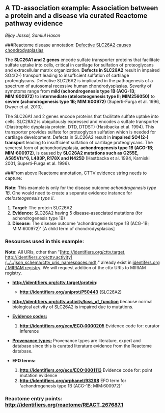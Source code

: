 

## A TD-association example: Association between a protein and a disease via curated Reactome pathway evidence

*Bijay Jassal, Samiul Hasan*

###Reactome disease annotation: [Defective SLC26A2 causes chondrodysplasias](http://www.reactome.org/PathwayBrowser/#REACT_267687.1)

The **SLC26A1 and 2 genes** encode sulfate transporter proteins that facilitate sulfate uptake into cells, critical in cartilage for sulfation of proteoglycans and extracellular matrix organization. **Defects in SLC26A2** result in impaired SO4(2-) transport leading to insufficient sulfation of cartilage proteoglycans. Defective SLC26A2 is implicated in the pathogenesis of a spectrum of autosomal recessive human chondrodysplasias. Severity of symptoms range from **mild (achondrogenesis type 1B (ACG-1B; MIM:600972)** to **intermediate (atelosteogenesis type II; MIM256050)** to **severe (achondrogenesis type 1B; MIM:600972)** (Superti-Furga et al. 1996, Dwyer et al. 2010).

The SLC26A1 and 2 genes encode proteins that facilitate sulfate uptake into cells. SLC26A2 is ubiquitously expressed and encodes a sulfate transporter (Diastrophic dysplasia protein, DTD, DTDST) (Hastbacka et al. 1994). This transporter provides sulfate for proteoglycan sulfation which is needed for cartilage development. Defects in SLC26A2 result in **impaired SO4(2-) transport** leading to insufficient sulfation of cartilage proteoglycans. The severest form of achondrodysplasia, **achondrogenesis type 1B (ACG-1B; MIM:600972)**, is caused by **SLC26A2 mutations such as G255E, A585Vfs*6, L483P, R178X and N425D** (Hastbacka et al. 1994, Karniski 2001, Superti-Furga et al. 1996).

###From above Reactome annotation, CTTV evidence string needs to capture:

**Note:** This example is only for the disease outcome *achondrogenesis type 1B*. One would need to create a separate evidence instance for *atelosteogenesis type II*.

1. **Target:** The protein SLC26A2
3. **Evidence:** SLC26A2 having 5 disease-associated mutations (for achondrogenesis type 1B)
4. **Disease:** The disease outcome 'achondrogenesis type 1B (ACG-1B; MIM:600972)' [A child term of chondrodysplasias]

### Resources used in this example:

**Note:** All URIs, other than "[http://identifiers.org/cttv.target, http://identifiers.org/cttv.activity](../../json_schema/cttv_uris_namespaces.md):" already exist in [identifers.org / MIRIAM registry](http://www.ebi.ac.uk/miriam/main/collections/). We will request addition of the cttv URIs to MIRIAM registry.

- **http://identifiers.org/cttv.target/protein**:
	- 	**http://identifiers.org/uniprot/P50443** (SLC26A2)

- **http://identifiers.org/cttv.activity/loss_of_function** because normal biological activity of SLC26A2 is impaired due to mutations.

- [**Evidence codes:**](../../json_schema/project_tracker.md)
	1. **http://identifiers.org/eco/ECO:0000205** Evidence code for: curator inference


- [**Provenance types:**](../../json_schema/cttv_uris_namespaces.md) Provenance types are literature, expert and database since this is curated literature evidence from the Reactome database.

- **EFO terms:**
	1. **http://identifiers.org/eco/ECO:0001113** Evidence code for: point mutation evidence
	2. **http://identifiers.org/orphanet/93298** EFO term for 'achondrogenesis type 1B (ACG-1B; MIM:600972)'

### Reactome entry points: http://identifiers.org/reactome/REACT_267687.1
